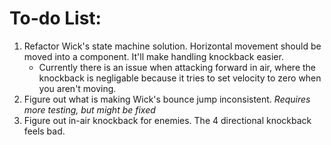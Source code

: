 # To-do List:

1. Refactor Wick's state machine solution. Horizontal movement should be moved into a component. It'll make handling knockback easier.
   - Currently there is an issue when attacking forward in air, where the knockback is negligable because it tries to set velocity to zero when you aren't moving.
2. Figure out what is making Wick's bounce jump inconsistent. *Requires more testing, but might be fixed*
3. Figure out in-air knockback for enemies. The 4 directional knockback feels bad.